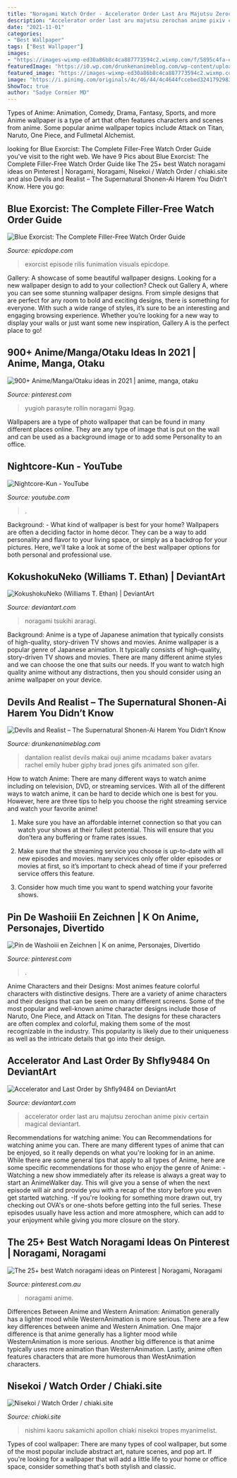 ```yaml
---
title: "Noragami Watch Order - Accelerator Order Last Aru Majutsu Zerochan Anime Pixiv Certain Magical Deviantart"
description: "Accelerator order last aru majutsu zerochan anime pixiv certain magical deviantart"
date: "2021-11-01"
categories:
- "Best Wallpaper"
tags: ["Best Wallpaper"]
images:
- "https://images-wixmp-ed30a86b8c4ca887773594c2.wixmp.com/f/5895c4fa-e2a6-4b5d-aadd-5b1eea227382/d6f5931-b920e010-5c47-4c24-8a8d-56c1eee45a80.jpg?token=eyJ0eXAiOiJKV1QiLCJhbGciOiJIUzI1NiJ9.eyJzdWIiOiJ1cm46YXBwOjdlMGQxODg5ODIyNjQzNzNhNWYwZDQxNWVhMGQyNmUwIiwiaXNzIjoidXJuOmFwcDo3ZTBkMTg4OTgyMjY0MzczYTVmMGQ0MTVlYTBkMjZlMCIsIm9iaiI6W1t7InBhdGgiOiJcL2ZcLzU4OTVjNGZhLWUyYTYtNGI1ZC1hYWRkLTViMWVlYTIyNzM4MlwvZDZmNTkzMS1iOTIwZTAxMC01YzQ3LTRjMjQtOGE4ZC01NmMxZWVlNDVhODAuanBnIn1dXSwiYXVkIjpbInVybjpzZXJ2aWNlOmZpbGUuZG93bmxvYWQiXX0.q3T4-omCGgDzmpNsiJVlMb25MqjhBaMRCAVbTJ0ZiqQ"
featuredImage: "https://i0.wp.com/drunkenanimeblog.com/wp-content/uploads/2018/05/devilsrealist.gif?fit=500%2C280&amp;ssl=1"
featured_image: "https://images-wixmp-ed30a86b8c4ca887773594c2.wixmp.com/intermediary/f/c88d4ac4-96c9-440b-9475-6a401893804d/dc9r0pv-bcbcf470-21ac-4377-991e-762542876cbb.jpg/v1/fill/w_729,h_1097,q_70,strp/tsukihi_araragi___noragami_by_kokushokuneko_dc9r0pv-pre.jpg"
image: "https://i.pinimg.com/originals/4c/46/44/4c4644fccebed32417929830763bdcb5.jpg"
ShowToc: true
author: "Sadye Cormier MD"
---
```



Types of Anime: Animation, Comedy, Drama, Fantasy, Sports, and more
Anime wallpaper is a type of art that often features characters and scenes from anime. Some popular anime wallpaper topics include Attack on Titan, Naruto, One Piece, and Fullmetal Alchemist.

	

		
looking for Blue Exorcist: The Complete Filler-Free Watch Order Guide you've visit to the right web. We have 9 Pics about Blue Exorcist: The Complete Filler-Free Watch Order Guide like The 25+ best Watch noragami ideas on Pinterest | Noragami, Noragami, Nisekoi / Watch Order / chiaki.site and also Devils and Realist – The Supernatural Shonen-Ai Harem You Didn’t Know. Here you go:
		
    
## Blue Exorcist: The Complete Filler-Free Watch Order Guide

<img loading=lazy src="https://www.epicdope.com/wp-content/uploads/2020/07/Blue-Exorcist-1200x675.jpg" onerror="this.onerror=null;this.src='https://tse4.mm.bing.net/th?id=OIP.9z_yAXDrG72G9GU88qQvOQHaEK&amp;pid=15.1';" alt="Blue Exorcist: The Complete Filler-Free Watch Order Guide">

_Source: epicdope.com_

>exorcist episode rilis funimation visuals epicdope. 

	

Gallery: A showcase of some beautiful wallpaper designs.
Looking for a new wallpaper design to add to your collection? Check out Gallery A, where you can see some stunning wallpaper designs. From simple designs that are perfect for any room to bold and exciting designs, there is something for everyone. With such a wide range of styles, it’s sure to be an interesting and engaging browsing experience. Whether you’re looking for a new way to display your walls or just want some new inspiration, Gallery A is the perfect place to go!





	
	
    
## 900+ Anime/Manga/Otaku Ideas In 2021 | Anime, Manga, Otaku

<img loading=lazy src="https://i.pinimg.com/474x/7e/04/be/7e04bed675fa89431cc0dc168223d96a--top-anime-anime-manga.jpg" onerror="this.onerror=null;this.src='https://tse3.mm.bing.net/th?id=OIP.nYFZ8cqvqlgnMznfizgSbgAAAA&amp;pid=15.1';" alt="900+ Anime/Manga/Otaku ideas in 2021 | anime, manga, otaku">

_Source: pinterest.com_

>yugioh parasyte rollin noragami 9gag. 

	



Wallpapers are a type of photo wallpaper that can be found in many different places online. They are any type of image that is put on the wall and can be used as a background image or to add some Personality to an office.

    
## Nightcore-Kun - YouTube

<img loading=lazy src="https://yt3.ggpht.com/a/AATXAJwTYOZCn9LRcvP2Jx9IInW5ieFs6oB3LpIe3w=s900-c-k-c0xffffffff-no-rj-mo" onerror="this.onerror=null;this.src='https://tse2.mm.bing.net/th?id=OIP.cj1cUJKMtM5zCyaFQYKJegHaHa&amp;pid=15.1';" alt="Nightcore-Kun - YouTube">

_Source: youtube.com_

>. 

	

Background: - What kind of wallpaper is best for your home?
Wallpapers are often a deciding factor in home décor. They can be a way to add personality and flavor to your living space, or simply as a backdrop for your pictures. Here, we'll take a look at some of the best wallpaper options for both personal and professional use.

    
## KokushokuNeko (Williams T. Ethan) | DeviantArt

<img loading=lazy src="https://images-wixmp-ed30a86b8c4ca887773594c2.wixmp.com/intermediary/f/c88d4ac4-96c9-440b-9475-6a401893804d/dc9r0pv-bcbcf470-21ac-4377-991e-762542876cbb.jpg/v1/fill/w_729,h_1097,q_70,strp/tsukihi_araragi___noragami_by_kokushokuneko_dc9r0pv-pre.jpg" onerror="this.onerror=null;this.src='https://tse3.mm.bing.net/th?id=OIP.jdIihkmbAqzJTWXRlL69WwHaLJ&amp;pid=15.1';" alt="KokushokuNeko (Williams T. Ethan) | DeviantArt">

_Source: deviantart.com_

>noragami tsukihi araragi. 

	

Background: Anime is a type of Japanese animation that typically consists of high-quality, story-driven TV shows and movies.
Anime wallpaper is a popular genre of Japanese animation. It typically consists of high-quality, story-driven TV shows and movies. There are many different anime styles and we can choose the one that suits our needs. If you want to watch high quality anime without any distractions, then you should consider using an anime wallpaper on your device.

    
## Devils And Realist – The Supernatural Shonen-Ai Harem You Didn’t Know

<img loading=lazy src="https://i0.wp.com/drunkenanimeblog.com/wp-content/uploads/2018/05/devilsrealist.gif?fit=500%2C280&amp;ssl=1" onerror="this.onerror=null;this.src='https://tse1.mm.bing.net/th?id=OIP.853-urQ-5Nu2uAjTxO4a1QHaEJ&amp;pid=15.1';" alt="Devils and Realist – The Supernatural Shonen-Ai Harem You Didn’t Know">

_Source: drunkenanimeblog.com_

>dantalion realist devils makai ouji anime mcadams baker avatars rachel emily huber giphy brad jones gifs animated son gifer. 

	

How to watch Anime: There are many different ways to watch anime including on television, DVD, or streaming services.
With all of the different ways to watch anime, it can be hard to decide which one is best for you. However, here are three tips to help you choose the right streaming service and watch your favorite anime!
1. Make sure you have an affordable internet connection so that you can watch your shows at their fullest potential. This will ensure that you don’tera any buffering or frame rates issues.

2. Make sure that the streaming service you choose is up-to-date with all new episodes and movies. many services only offer older episodes or movies at first, so it’s important to check ahead of time if your preferred service offers this feature.

3. Consider how much time you want to spend watching your favorite shows.

    
## Pin De Washoiii En Zeichnen | K On Anime, Personajes, Divertido

<img loading=lazy src="https://i.pinimg.com/736x/23/3c/f7/233cf71005367568fe346d6aacd4a8c3--tea-time-k-on.jpg" onerror="this.onerror=null;this.src='https://tse2.mm.bing.net/th?id=OIP.wOoLPVUgbWQ8PUWtdpDYxwHaHa&amp;pid=15.1';" alt="Pin de Washoiii en Zeichnen | K on anime, Personajes, Divertido">

_Source: pinterest.com_

>. 

	

Anime Characters and their Designs: Most animes feature colorful characters with distinctive designs.
There are a variety of anime characters and their designs that can be seen on many different screens. Some of the most popular and well-known anime character designs include those of Naruto, One Piece, and Attack on Titan. The designs for these characters are often complex and colorful, making them some of the most recognizable in the industry. This popularity is likely due to their uniqueness as well as the intricate details that go into their design.

    
## Accelerator And Last Order By Shfly9484 On DeviantArt

<img loading=lazy src="https://images-wixmp-ed30a86b8c4ca887773594c2.wixmp.com/f/5895c4fa-e2a6-4b5d-aadd-5b1eea227382/d6f5931-b920e010-5c47-4c24-8a8d-56c1eee45a80.jpg?token=eyJ0eXAiOiJKV1QiLCJhbGciOiJIUzI1NiJ9.eyJzdWIiOiJ1cm46YXBwOjdlMGQxODg5ODIyNjQzNzNhNWYwZDQxNWVhMGQyNmUwIiwiaXNzIjoidXJuOmFwcDo3ZTBkMTg4OTgyMjY0MzczYTVmMGQ0MTVlYTBkMjZlMCIsIm9iaiI6W1t7InBhdGgiOiJcL2ZcLzU4OTVjNGZhLWUyYTYtNGI1ZC1hYWRkLTViMWVlYTIyNzM4MlwvZDZmNTkzMS1iOTIwZTAxMC01YzQ3LTRjMjQtOGE4ZC01NmMxZWVlNDVhODAuanBnIn1dXSwiYXVkIjpbInVybjpzZXJ2aWNlOmZpbGUuZG93bmxvYWQiXX0.q3T4-omCGgDzmpNsiJVlMb25MqjhBaMRCAVbTJ0ZiqQ" onerror="this.onerror=null;this.src='https://tse2.mm.bing.net/th?id=OIP.uDCL4PDPtl1AnQPoosMolwHaJD&amp;pid=15.1';" alt="Accelerator and Last Order by Shfly9484 on DeviantArt">

_Source: deviantart.com_

>accelerator order last aru majutsu zerochan anime pixiv certain magical deviantart. 

	

Recommendations for watching anime: You can
Recommendations for watching anime you can. There are many different types of anime that can be enjoyed, so it really depends on what you're looking for in an anime. While there are some general tips that apply to all types of Anime, here are some specific recommendations for those who enjoy the genre of Anime: 
-Watching a new show immediately after its release is always a great way to start an AnimeWalker day. This will give you a sense of when the next episode will air and provide you with a recap of the story before you even get started watching. 
-If you're looking for something more drawn out, try checking out OVA's or one-shots before getting into the full series. These episodes usually have less action and more atmosphere, which can add to your enjoyment while giving you more closure on the story.

    
## The 25+ Best Watch Noragami Ideas On Pinterest | Noragami, Noragami

<img loading=lazy src="https://i.pinimg.com/originals/4c/46/44/4c4644fccebed32417929830763bdcb5.jpg" onerror="this.onerror=null;this.src='https://tse1.mm.bing.net/th?id=OIP.I5qT_U81pKwcxK_Xn8xsEwHaMM&amp;pid=15.1';" alt="The 25+ best Watch noragami ideas on Pinterest | Noragami, Noragami">

_Source: pinterest.com.au_

>noragami anime. 

	

Differences Between Anime and Western Animation: Animation generally has a lighter mood while WesternAnimation is more serious.
There are a few key differences between anime and Western Animation. One major difference is that anime generally has a lighter mood while WesternAnimation is more serious. Another big difference is that anime typically uses more animation than WesternAnimation. Lastly, anime often features characters that are more humorous than WestAnimation characters.

    
## Nisekoi / Watch Order / Chiaki.site

<img loading=lazy src="https://chiaki.site/media/c/5a/56859.jpg" onerror="this.onerror=null;this.src='https://tse4.mm.bing.net/th?id=OIP.3vNqLTsNXwPA1A37OcrMewAAAA&amp;pid=15.1';" alt="Nisekoi / Watch Order / chiaki.site">

_Source: chiaki.site_

>nishimi kaoru sakamichi apollon chiaki nisekoi tropes myanimelist. 

	

Types of cool wallpaper:
There are many types of cool wallpaper, but some of the most popular include abstract art, nature scenes, and pop art. If you're looking for a wallpaper that will add a little life to your home or office space, consider something that's both stylish and classic.

